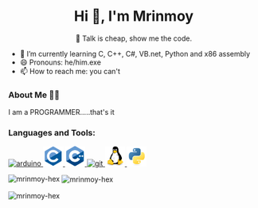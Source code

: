 <h1 align="center">Hi 👋, I'm Mrinmoy</h1>
<p align="center">🔧 Talk is cheap, show me the code.</p>

- 🌱 I’m currently learning C, C++, C#, VB.net, Python and x86 assembly
- 😄 Pronouns: he/him.exe
- 📫 How to reach me: you can't
  
<h3 align="left">About Me 👨‍💻</h3>
<p align="left">
    I am a PROGRAMMER.....that's it 
</p>

<p align="left">
</p>

<h3 align="left">Languages and Tools:</h3>
<p align="left"> <a href="https://www.arduino.cc/" target="_blank" rel="noreferrer"> <img src="https://cdn.worldvectorlogo.com/logos/arduino-1.svg" alt="arduino" width="40" height="40"/> </a> <a href="https://www.cprogramming.com/" target="_blank" rel="noreferrer"> <img src="https://raw.githubusercontent.com/devicons/devicon/master/icons/c/c-original.svg" alt="c" width="40" height="40"/> </a> <a href="https://www.w3schools.com/cpp/" target="_blank" rel="noreferrer"> <img src="https://raw.githubusercontent.com/devicons/devicon/master/icons/cplusplus/cplusplus-original.svg" alt="cplusplus" width="40" height="40"/> </a> <a href="https://git-scm.com/" target="_blank" rel="noreferrer"> <img src="https://www.vectorlogo.zone/logos/git-scm/git-scm-icon.svg" alt="git" width="40" height="40"/> </a> <a href="https://www.linux.org/" target="_blank" rel="noreferrer"> <img src="https://raw.githubusercontent.com/devicons/devicon/master/icons/linux/linux-original.svg" alt="linux" width="40" height="40"/> </a> <a href="https://www.python.org" target="_blank" rel="noreferrer"> <img src="https://raw.githubusercontent.com/devicons/devicon/master/icons/python/python-original.svg" alt="python" width="40" height="40"/> </a> </p>

<p><img align="left" src="https://github-readme-stats.vercel.app/api/top-langs?username=mrinmoy-hex&show_icons=true&locale=en&layout=compact" alt="mrinmoy-hex" /></p>

<p>&nbsp;<img align="center" src="https://github-readme-stats.vercel.app/api?username=mrinmoy-hex&show_icons=true&locale=en" alt="mrinmoy-hex" /></p>

<p><img align="center" src="https://github-readme-streak-stats.herokuapp.com/?user=mrinmoy-hex&" alt="mrinmoy-hex" /></p>
